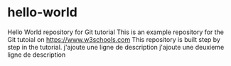 # hello-world
Hello World repository for Git tutorial
This is an example repository for the Git tutoial on
https://www.w3schools.com
This repository is built step by step in the tutorial.
j'ajoute une ligne de description
j'ajoute une deuxieme ligne de description

